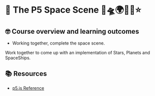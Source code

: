 # :wave: The P5 Space Scene 🚀🛸🌍🌛🌞⭐

## 🤓 Course overview and learning outcomes 
* Working together, complete the space scene. 

Work together to come up with an implementation of Stars, Planets and SpaceShips.


## 📚  Resources 
* [p5.js Reference](https://p5js.org/reference/) 
